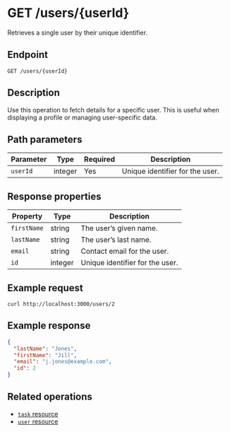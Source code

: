 # GET /users/{userId}

Retrieves a single user by their unique identifier.

## Endpoint

`GET /users/{userId}`

## Description

Use this operation to fetch details for a specific user. This is useful when displaying a profile or managing user-specific data.

## Path parameters

| Parameter | Type | Required | Description |
|----------|------|----------|-------------|
| `userId` | integer | Yes | Unique identifier for the user. |

## Response properties

| Property | Type | Description |
|---------|------|-------------|
| `firstName` | string | The user’s given name. |
| `lastName` | string | The user’s last name. |
| `email` | string | Contact email for the user. |
| `id` | integer | Unique identifier for the user. |

## Example request

```shell
curl http://localhost:3000/users/2
```

## Example response

```json
{
  "lastName": "Jones",
  "firstName": "Jill",
  "email": "j.jones@example.com",
  "id": 2
}
```

## Related operations

* [`task` resource](/docs/api/task.md)
* [`user` resource](/docs/api/user.md)